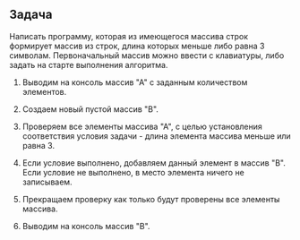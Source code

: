 
## Задача 

Написать программу, которая из имеющегося массива строк формирует массив из строк, длина которых меньше либо равна 3 символам. 
Первоначальный массив можно ввести с клавиатуры, либо задать на старте выполнения алгоритма.

1. Выводим на консоль массив "А" с заданным количеством элементов.

2. Создаем новый пустой массив "В".

3. Проверяем все элементы массива "А", с целью установления соответствия условия задачи - длина элемента массива меньше или равна 3.

4. Если условие выполнено, добавляем данный элемент в массив "В". Если условие не выполнено, в место элемента ничего не записываем.

5. Прекращаем проверку как только будут проверены все элементы массива.

6. Выводим на консоль массив "В".